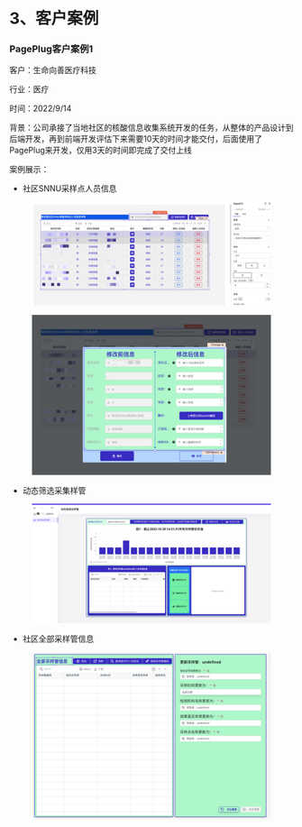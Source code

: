 # 3、客户案例

### PagePlug客户案例1



客户：生命向善医疗科技&#x20;

行业：医疗&#x20;

时间：2022/9/14



背景：公司承接了当地社区的核酸信息收集系统开发的任务，从整体的产品设计到后端开发，再到前端开发评估下来需要10天的时间才能交付，后面使用了PagePlug来开发，仅用3天的时间即完成了交付上线



案例展示：

* 社区SNNU采样点人员信息

<figure><img src="../.gitbook/assets/image (2) (1) (3).png" alt=""><figcaption></figcaption></figure>

<figure><img src="../.gitbook/assets/image (3) (3).png" alt=""><figcaption></figcaption></figure>

* 动态筛选采集样管

<figure><img src="../.gitbook/assets/image (15) (1) (2).png" alt=""><figcaption></figcaption></figure>

* 社区全部采样管信息

<figure><img src="../.gitbook/assets/image (4) (3).png" alt=""><figcaption></figcaption></figure>
